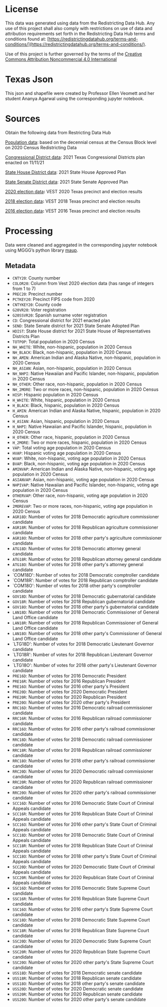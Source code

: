 # License
This data was generated using data from the Redistricting Data Hub.  Any use of this project shall also comply with restrictions on use of data and attribution requirements set forth in the Redistricting Data Hub terms and conditions found at: [https://redistrictingdatahub.org/terms-and-conditions/](https://redistrictingdatahub.org/terms-and-conditions/).

Use of this project is further governed by the terms of the [Creative Commons Attribution Noncommercial 4.0 International](https://creativecommons.org/licenses/by-nc/4.0/legalcode.en)

# Texas Json

This json and shapefile were created by Professor Ellen Veomett and her student Ananya Agarwal using the corresponding jupyter notebook.

# **Sources**

Obtain the following data from Restricting Data Hub

[Population data](https://redistrictingdatahub.org/dataset/texas-block-pl-94171-2020-by-table/): based on the decennial census at the Census Block level on 2020 Census Redistricting Data

[Congressional District data](https://redistrictingdatahub.org/dataset/2021-texas-congressional-districts-adopted-plan/): 2021 Texas Congressional Districts plan enacted on 11/11/21

[State House District data](https://redistrictingdatahub.org/dataset/2021-texas-state-house-adopted-plan/): 2021 State House Approved Plan

[State Senate District data](https://redistrictingdatahub.org/dataset/2021-texas-state-senate-adopted-plan/): 2021 State Senate Approved Plan

[2020 election data](https://redistrictingdatahub.org/dataset/vest-2020-texas-precinct-boundaries-and-election-results/)**:**  VEST 2020 Texas precinct and election results

[2018 election data](https://redistrictingdatahub.org/dataset/vest-2018-texas-precinct-boundaries-and-election-results/)**:**  VEST 2018 Texas precinct and election results

[2016 election data](https://redistrictingdatahub.org/dataset/vest-2016-texas-precinct-and-election-results/)**:**  VEST 2016 Texas precinct and election results

# **Processing**

Data were cleaned and aggregated in the corresponding jupyter notebook using MGGG’s python library [maup](https://github.com/mggg/maup). 

## Metadata
- `CNTY20`: County number
- `COLOR20`: Column from Vest 2020 election data (has range of integers from 1 to 7)
- `PREC20`: Precinct number
- `PCTKEY20`: Precinct FIPS code from 2020
- `CNTYKEY20`: County code
- `G20VR20`: Voter registration
- `G20SSVR20`: Spanish surname voter registration
- `CD`: Congressional district for 2021 enacted plan
- `SEND`: State Senate district for 2021 State Senate Adopted Plan
- `HDIST`: State House district for 2021 State House of Representatives Districts Plan
- `TOTPOP`: Total population in 2020 Census
- `NH_WHITE`: White, non-hispanic, population in 2020 Census
- `NH_BLACK`: Black, non-hispanic, population in 2020 Census
- `NH_AMIN`: American Indian and Alaska Native, non-hispanic, population in 2020 Census
- `NH_ASIAN`: Asian, non-hispanic, population in 2020 Census
- `NH_NHPI`: Native Hawaiian and Pacific Islander, non-hispanic, population in 2020 Census
- `NH_OTHER`: Other race, non-hispanic, population in 2020 Census
- `NH_2MORE`: Two or more races, non-hispanic, population in 2020 Census
- `HISP`: Hispanic population in 2020 Census
- `H_WHITE`: White, hispanic, population in 2020 Census
- `H_BLACK`: Black, hispanic, population in 2020 Census
- `H_AMIN`: American Indian and Alaska Native, hispanic, population in 2020 Census
- `H_ASIAN`: Asian, hispanic, population in 2020 Census
- `H_NHPI`: Native Hawaiian and Pacific Islander, hispanic, population in 2020 Census
- `H_OTHER`: Other race, hispanic, population in 2020 Census
- `H_2MORE`: Two or more races, hispanic, population in 2020 Census
- `VAP`: Total voting age population in 2020 Census
- `HVAP`: Hispanic voting age population in 2020 Census
- `WVAP`: White, non-hispanic, voting age population in 2020 Census
- `BVAP`: Black, non-hispanic, voting age population in 2020 Census
- `AMINVAP`: American Indian and Alaska Native, non-hispanic, voting age population in 2020 Census
- `ASIANVAP`: Asian, non-hispanic, voting age population in 2020 Census
- `NHPIVAP`: Native Hawaiian and Pacific Islander, non-hispanic, voting age population in 2020 Census
- `OTHERVAP`: Other race, non-hispanic, voting age population in 2020 Census
- `2MOREVAP`: Two or more races, non-hispanic, voting age population in 2020 Census
- `AGR18D`: Number of votes for 2018 Democratic agriculture commissioner candidate
- `AGR18R`: Number of votes for 2018 Republican agriculture commissioner candidate
- `AGR18O`: Number of votes for 2018 other party's agriculture commissioner candidate
- `ATG18D`: Number of votes for 2018 Democratic attorney general candidate
- `ATG18R`: Number of votes for 2018 Republican attorney general candidate
- `ATG18O`: Number of votes for 2018 other party's attorney general candidate
- `COM18D': Number of votes for 2018 Democratic comptroller candidate
- `COM18R': Number of votes for 2018 Republican comptroller candidate
- `COM18O': Number of votes for 2018 other party's comptroller candidate
- `GOV18D`: Number of votes for 2018 Democratic gubernatorial candidate
- `GOV18R`: Number of votes for 2018 Republican gubernatorial candidate
- `GOV18O`: Number of votes for 2018 other party's gubernatorial candidate
- `LAN18D`: Number of votes for 2018 Democratic Commissioner of General Land Office candidate
- `LAN18R`: Number of votes for 2018 Republican Commissioner of General Land Office candidate
- `LAN18O`: Number of votes for 2018 other party's Commissioner of General Land Office candidate
- `LTG18D': Number of votes for 2018 Democratic Lieutenant Governor candidate
- `LTG18R': Number of votes for 2018 Republican Lieutenant Governor candidate
- `LTG18O': Number of votes for 2018 other party's Lieutenant Governor candidate
- `PRE16D`: Number of votes for 2016 Democratic President
- `PRE16R`: Number of votes for 2016 Republican President
- `PRE16O`: Number of votes for 2016 other party's President
- `PRE20D`: Number of votes for 2020 Democratic President
- `PRE20R`: Number of votes for 2020 Republican President
- `PRE20O`: Number of votes for 2020 other party's President
- `RRC16D`: Number of votes for 2016 Democratic railroad commissioner candidate
- `RRC16R`: Number of votes for 2016 Republican railroad commissioner candidate
- `RRC16O`: Number of votes for 2016 other party's railroad commissioner candidate
- `RRC18D`: Number of votes for 2018 Democratic railroad commissioner candidate
- `RRC18R`: Number of votes for 2018 Republican railroad commissioner candidate
- `RRC18O`: Number of votes for 2018 other party's railroad commissioner candidate
- `RRC20D`: Number of votes for 2020 Democratic railroad commissioner candidate
- `RRC20R`: Number of votes for 2020 Republican railroad commissioner candidate
- `RRC20O`: Number of votes for 2020 other party's railroad commissioner candidate
- `SCC16D`: Number of votes for 2016 Democratic State Court of Criminal Appeals candidate
- `SCC16R`: Number of votes for 2016 Republican State Court of Criminal Appeals candidate
- `SCC16O`: Number of votes for 2016 other party's State Court of Criminal Appeals candidate
- `SCC18D`: Number of votes for 2018 Democratic State Court of Criminal Appeals candidate
- `SCC18R`: Number of votes for 2018 Republican State Court of Criminal Appeals candidate
- `SCC18O`: Number of votes for 2018 other party's State Court of Criminal Appeals candidate
- `SCC20D`: Number of votes for 2020 Democratic State Court of Criminal Appeals candidate
- `SCC20R`: Number of votes for 2020 Republican State Court of Criminal Appeals candidate
- `SSC16D`: Number of votes for 2016 Democratic State Supreme Court candidate
- `SSC16R`: Number of votes for 2016 Republican State Supreme Court candidate
- `SSC16O`: Number of votes for 2016 other party's State Supreme Court candidate
- `SSC18D`: Number of votes for 2018 Democratic State Supreme Court candidate
- `SSC18R`: Number of votes for 2018 Republican State Supreme Court candidate
- `SSC20D`: Number of votes for 2020 Democratic State Supreme Court candidate
- `SSC20R`: Number of votes for 2020 Republican State Supreme Court candidate
- `SSC20O`: Number of votes for 2020 other party's State Supreme Court candidate
- `USS18D`: Number of votes for 2018 Democratic senate candidate
- `USS18R`: Number of votes for 2018 Republican senate candidate
- `USS18O`: Number of votes for 2018 other party's senate candidate
- `USS20D`: Number of votes for 2020 Democratic senate candidate
- `USS20R`: Number of votes for 2020 Republican senate candidate
- `USS20O`: Number of votes for 2020 other party's senate candidate

